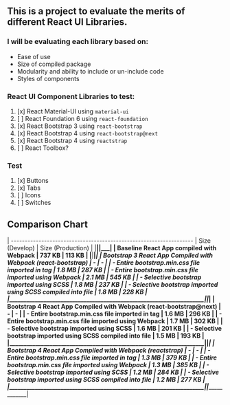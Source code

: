 ## This is a project to evaluate the merits of different React UI Libraries.

### I will be evaluating each library based on:
- Ease of use
- Size of compiled package
- Modularity and ability to include or un-include code
- Styles of components

### React UI Component Libraries to test:
1. [x] React Material-UI using `material-ui`
2. [ ] React Foundation 6 using `react-foundation`
3. [x] React Bootstrap 3 using `react-bootstrap`
4. [x] React Bootstrap 4 using `react-bootstrap@next`
5. [x] React Bootstrap 4 using `reactstrap`
6. [ ] React Toolbox?

### Test
1. [x] Buttons
2. [x] Tabs
3. [ ] Icons
4. [ ] Switches

## Comparison Chart
| ------------------------------------------------------------------ | Size (Develop) | Size (Production) |
|____________________________________________________________________|________________|___________________|
| Baseline React App compiled with Webpack                           |      737 KB    |        113 KB     |
|____________________________________________________________________|________________|___________________|
| Bootstrap 3 React App Compiled with Webpack (react-bootstrap)      |        -       |         -         |
| - Entire bootstrap.min.css file imported in <link> tag             |      1.8 MB    |        287 KB     |
| - Entire bootstrap.min.css file imported using Webpack             |      2.1 MB    |        545 KB     |
| - Selective bootstrap imported using SCSS                          |      1.8 MB    |        237 KB     |
| - Selective bootstrap imported using SCSS compiled into file       |      1.8 MB    |        228 KB     |
|____________________________________________________________________|________________|___________________|
| Bootstrap 4 React App Compiled with Webpack (react-bootstrap@next) |        -       |         -         |
| - Entire bootstrap.min.css file imported in <link> tag             |      1.6 MB    |        296 KB     |
| - Entire bootstrap.min.css file imported using Webpack             |      1.7 MB    |        302 KB     |
| - Selective bootstrap imported using SCSS                          |      1.6 MB    |        201 KB     |
| - Selective bootstrap imported using SCSS compiled into file       |      1.5 MB    |        193 KB     |
|____________________________________________________________________|________________|___________________|
| Bootstrap 4 React App Compiled with Webpack (reactstrap)           |        -       |         -         |
| - Entire bootstrap.min.css file imported in <link> tag             |      1.3 MB    |        379 KB     |
| - Entire bootstrap.min.css file imported using Webpack             |      1.3 MB    |        385 KB     |
| - Selective bootstrap imported using SCSS                          |      1.2 MB    |        284 KB     |
| - Selective bootstrap imported using SCSS compiled into file       |      1.2 MB    |        277 KB     |
|____________________________________________________________________|________________|___________________|
